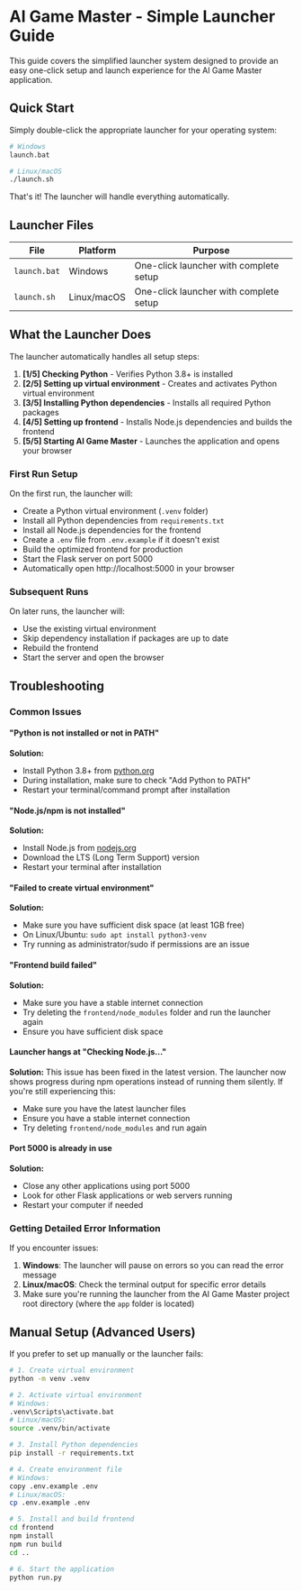 # AI Game Master - Simple Launcher Guide

This guide covers the simplified launcher system designed to provide an easy one-click setup and launch experience for the AI Game Master application.

## Quick Start

Simply double-click the appropriate launcher for your operating system:

```bash
# Windows
launch.bat

# Linux/macOS  
./launch.sh
```

That's it! The launcher will handle everything automatically.

## Launcher Files

| File | Platform | Purpose |
|------|----------|---------|
| `launch.bat` | Windows | One-click launcher with complete setup |
| `launch.sh` | Linux/macOS | One-click launcher with complete setup |

## What the Launcher Does

The launcher automatically handles all setup steps:

1. **[1/5] Checking Python** - Verifies Python 3.8+ is installed
2. **[2/5] Setting up virtual environment** - Creates and activates Python virtual environment
3. **[3/5] Installing Python dependencies** - Installs all required Python packages
4. **[4/5] Setting up frontend** - Installs Node.js dependencies and builds the frontend
5. **[5/5] Starting AI Game Master** - Launches the application and opens your browser

### First Run Setup

On the first run, the launcher will:
- Create a Python virtual environment (`.venv` folder)
- Install all Python dependencies from `requirements.txt`
- Install all Node.js dependencies for the frontend
- Create a `.env` file from `.env.example` if it doesn't exist
- Build the optimized frontend for production
- Start the Flask server on port 5000
- Automatically open http://localhost:5000 in your browser

### Subsequent Runs

On later runs, the launcher will:
- Use the existing virtual environment
- Skip dependency installation if packages are up to date
- Rebuild the frontend
- Start the server and open the browser

## Troubleshooting

### Common Issues

#### "Python is not installed or not in PATH"
**Solution:**
- Install Python 3.8+ from [python.org](https://python.org)
- During installation, make sure to check "Add Python to PATH"
- Restart your terminal/command prompt after installation

#### "Node.js/npm is not installed"
**Solution:**
- Install Node.js from [nodejs.org](https://nodejs.org)
- Download the LTS (Long Term Support) version
- Restart your terminal after installation

#### "Failed to create virtual environment"
**Solution:**
- Make sure you have sufficient disk space (at least 1GB free)
- On Linux/Ubuntu: `sudo apt install python3-venv`
- Try running as administrator/sudo if permissions are an issue

#### "Frontend build failed"
**Solution:**
- Make sure you have a stable internet connection
- Try deleting the `frontend/node_modules` folder and run the launcher again
- Ensure you have sufficient disk space

#### Launcher hangs at "Checking Node.js..."
**Solution:**
This issue has been fixed in the latest version. The launcher now shows progress during npm operations instead of running them silently. If you're still experiencing this:
- Make sure you have the latest launcher files
- Ensure you have a stable internet connection
- Try deleting `frontend/node_modules` and run again

#### Port 5000 is already in use
**Solution:**
- Close any other applications using port 5000
- Look for other Flask applications or web servers running
- Restart your computer if needed

### Getting Detailed Error Information

If you encounter issues:

1. **Windows**: The launcher will pause on errors so you can read the error message
2. **Linux/macOS**: Check the terminal output for specific error details
3. Make sure you're running the launcher from the AI Game Master project root directory (where the `app` folder is located)

## Manual Setup (Advanced Users)

If you prefer to set up manually or the launcher fails:

```bash
# 1. Create virtual environment
python -m venv .venv

# 2. Activate virtual environment
# Windows:
.venv\Scripts\activate.bat
# Linux/macOS:
source .venv/bin/activate

# 3. Install Python dependencies
pip install -r requirements.txt

# 4. Create environment file
# Windows:
copy .env.example .env
# Linux/macOS:
cp .env.example .env

# 5. Install and build frontend
cd frontend
npm install
npm run build
cd ..

# 6. Start the application
python run.py
```
